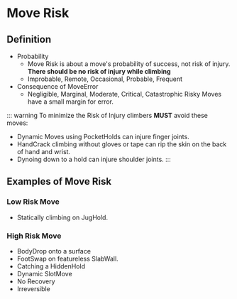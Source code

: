 # Move Risk

## Definition

- Probability
    - Move Risk is about a move's probability of success, not risk of injury. **There should be no risk of injury while climbing**
    - Improbable, Remote, Occasional, Probable, Frequent
- Consequence of MoveError
    - Negligible, Marginal, Moderate, Critical, Catastrophic
Risky Moves have a small margin for error. 


::: warning
To minimize the Risk of Injury climbers **MUST** avoid these moves:
- Dynamic Moves using PocketHolds can injure finger joints.
- HandCrack climbing without gloves or tape can rip the skin on the back of hand and wrist.
- Dynoing down to a hold can injure shoulder joints.
:::


## Examples of Move Risk

### Low Risk Move

- Statically climbing on JugHold.

### High Risk Move

- BodyDrop onto a surface 
- FootSwap on featureless SlabWall.
- Catching a HiddenHold
- Dynamic SlotMove
- No Recovery
- Irreversible

